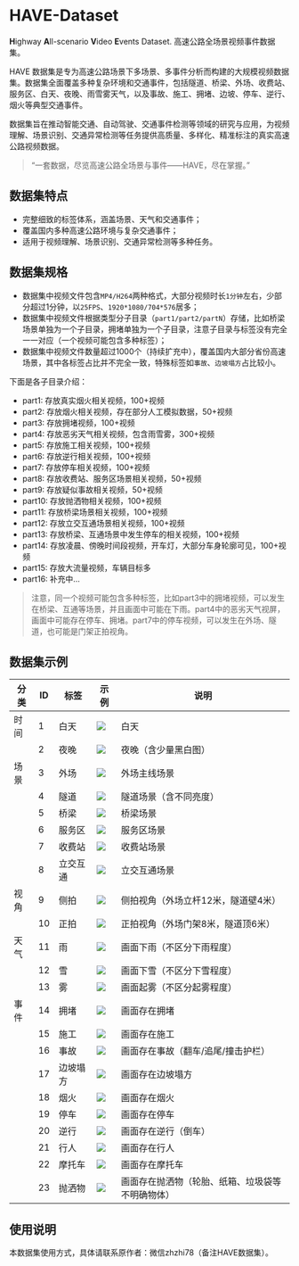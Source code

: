 # HAVE-Dataset
**H**ighway **A**ll-scenario **V**ideo **E**vents Dataset. 高速公路全场景视频事件数据集。

HAVE 数据集是专为高速公路场景下多场景、多事件分析而构建的大规模视频数据集。数据集全面覆盖多种复杂环境和交通事件，包括隧道、桥梁、外场、收费站、服务区、白天、夜晚、雨雪雾天气，以及事故、施工、拥堵、边坡、停车、逆行、烟火等典型交通事件。

数据集旨在推动智能交通、自动驾驶、交通事件检测等领域的研究与应用，为视频理解、场景识别、交通异常检测等任务提供高质量、多样化、精准标注的真实高速公路视频数据。

> “一套数据，尽览高速公路全场景与事件——HAVE，尽在掌握。”

## 数据集特点
- 完整细致的标签体系，涵盖场景、天气和交通事件；
- 覆盖国内多种高速公路环境与复杂交通事件；
- 适用于视频理解、场景识别、交通异常检测等多种任务。

## 数据集规格
- 数据集中视频文件包含`MP4/H264`两种格式，大部分视频时长`1分钟`左右，少部分超过1分钟，以`25FPS`、`1920*1080/704*576`居多；
- 数据集中视频文件根据类型分子目录（`part1/part2/partN`）存储，比如桥梁场景单独为一个子目录，拥堵单独为一个子目录，注意子目录与标签没有完全一一对应（一个视频可能包含多种标签）；
- 数据集中视频文件数量超过1000个（持续扩充中），覆盖国内大部分省份高速场景，其中各标签占比并不完全一致，特殊标签如`事故`、`边坡塌方`占比较小。

下面是各子目录介绍：
- part1: 存放真实烟火相关视频，100+视频
- part2: 存放烟火相关视频，存在部分人工模拟数据，50+视频
- part3: 存放拥堵视频，100+视频
- part4: 存放恶劣天气相关视频，包含雨雪雾，300+视频
- part5: 存放施工相关视频，100+视频
- part6: 存放逆行相关视频，100+视频
- part7: 存放停车相关视频，100+视频
- part8: 存放收费站、服务区场景相关视频，50+视频
- part9: 存放疑似事故相关视频，50+视频
- part10: 存放抛洒物相关视频，100+视频
- part11: 存放桥梁场景相关视频，100+视频
- part12: 存放立交互通场景相关视频，100+视频
- part13: 存放桥梁、互通场景中发生停车的相关视频，100+视频
- part14: 存放凌晨、傍晚时间段视频，开车灯，大部分车身轮廓可见，100+视频
- part15: 存放大流量视频，车辆目标多
- part16: 补充中...

> 注意，同一个视频可能包含多种标签，比如part3中的拥堵视频，可以发生在桥梁、互通等场景，并且画面中可能在下雨。part4中的恶劣天气视屏，画面中可能存在停车、拥堵。part7中的停车视频，可以发生在外场、隧道，也可能是门架正拍视角。

## 数据集示例
| 分类 | ID | 标签 | 示例 | 说明 |
| --- | --- | --- | --- | --- |
| 时间 | 1 | 白天 | ![](./docs/1.png) | 白天 |
| | 2 | 夜晚 | ![](./docs/2.png) | 夜晚（含少量黑白图） |
| 场景 | 3 | 外场 | ![](./docs/3.png) | 外场主线场景 |
| | 4 | 隧道 | ![](./docs/4.png) | 隧道场景（含不同亮度） |
| | 5 | 桥梁 | ![](./docs/5.png) | 桥梁场景 |
| | 6 | 服务区 | ![](./docs/6.png) | 服务区场景 |
| | 7 | 收费站 | ![](./docs/7.png) | 收费站场景 |
| | 8 | 立交互通 | ![](./docs/8.png) | 立交互通场景 |
| 视角 | 9 | 侧拍 | ![](./docs/9.png) | 侧拍视角（外场立杆12米，隧道壁4米） |
| | 10 | 正拍 | ![](./docs/10.png) | 正拍视角（外场门架8米，隧道顶6米） |
| 天气 | 11 | 雨 | ![](./docs/11.png) | 画面下雨（不区分下雨程度） |
| | 12 | 雪 | ![](./docs/12.png) | 画面下雪（不区分下雪程度） |
| | 13 | 雾 | ![](./docs/13.png) | 画面起雾（不区分起雾程度） |
| 事件 | 14 | 拥堵 | ![](./docs/14.png) | 画面存在拥堵 |
| | 15 | 施工 | ![](./docs/15.png) | 画面存在施工 |
| | 16 | 事故 | ![](./docs/16.png) | 画面存在事故（翻车/追尾/撞击护栏） |
| | 17 | 边坡塌方 | ![](./docs/17.png) | 画面存在边坡塌方 |
| | 18 | 烟火 | ![](./docs/18.png) | 画面存在烟火 |
| | 19 | 停车 | ![](./docs/19.png) | 画面存在停车 |
| | 20 | 逆行 | ![](./docs/20.png) | 画面存在逆行（倒车） |
| | 21 | 行人 | ![](./docs/21.png) | 画面存在行人 |
| | 22 | 摩托车 | ![](./docs/22.png) | 画面存在摩托车 |
| | 23 | 抛洒物 | ![](./docs/23.png) | 画面存在抛洒物（轮胎、纸箱、垃圾袋等不明确物体） |

## 使用说明
本数据集使用方式，具体请联系原作者：微信zhzhi78（备注HAVE数据集）。